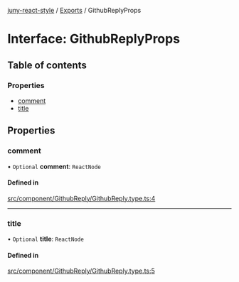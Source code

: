 [juny-react-style](../README.md) / [Exports](../modules.md) / GithubReplyProps

# Interface: GithubReplyProps

## Table of contents

### Properties

- [comment](GithubReplyProps.md#comment)
- [title](GithubReplyProps.md#title)

## Properties

### comment

• `Optional` **comment**: `ReactNode`

#### Defined in

[src/component/GithubReply/GithubReply.type.ts:4](https://github.com/jun-young1993/react-style/blob/4abd92ee00cf87c10f8dd66e04c24d62ede0ae9b/src/component/GithubReply/GithubReply.type.ts#L4)

___

### title

• `Optional` **title**: `ReactNode`

#### Defined in

[src/component/GithubReply/GithubReply.type.ts:5](https://github.com/jun-young1993/react-style/blob/4abd92ee00cf87c10f8dd66e04c24d62ede0ae9b/src/component/GithubReply/GithubReply.type.ts#L5)
